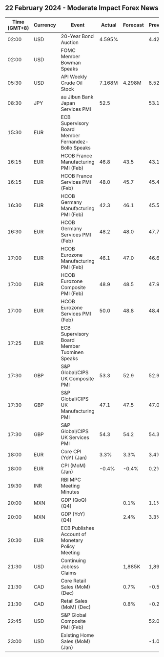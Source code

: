 ## 22 February 2024 - Moderate Impact Forex News

| Time (GMT+8) | Currency | Event | Actual | Forecast | Previous |
|------|----------|-------|--------|----------|----------|
| 02:00 | USD | 20-Year Bond Auction | 4.595% |  | 4.423% |
| 02:00 | USD | FOMC Member Bowman Speaks |  |  |  |
| 05:30 | USD | API Weekly Crude Oil Stock | 7.168M | 4.298M | 8.520M |
| 08:30 | JPY | au Jibun Bank Japan Services PMI | 52.5 |  | 53.1 |
| 15:30 | EUR | ECB Supervisory Board Member Fernandez-Bollo Speaks |  |  |  |
| 16:15 | EUR | HCOB France Manufacturing PMI (Feb) | 46.8 | 43.5 | 43.1 |
| 16:15 | EUR | HCOB France Services PMI (Feb) | 48.0 | 45.7 | 45.4 |
| 16:30 | EUR | HCOB Germany Manufacturing PMI (Feb) | 42.3 | 46.1 | 45.5 |
| 16:30 | EUR | HCOB Germany Services PMI (Feb) | 48.2 | 48.0 | 47.7 |
| 17:00 | EUR | HCOB Eurozone Manufacturing PMI (Feb) | 46.1 | 47.0 | 46.6 |
| 17:00 | EUR | HCOB Eurozone Composite PMI (Feb) | 48.9 | 48.5 | 47.9 |
| 17:00 | EUR | HCOB Eurozone Services PMI (Feb) | 50.0 | 48.8 | 48.4 |
| 17:25 | EUR | ECB Supervisory Board Member Tuominen Speaks |  |  |  |
| 17:30 | GBP | S&P Global/CIPS UK Composite PMI | 53.3 | 52.9 | 52.9 |
| 17:30 | GBP | S&P Global/CIPS UK Manufacturing PMI | 47.1 | 47.5 | 47.0 |
| 17:30 | GBP | S&P Global/CIPS UK Services PMI | 54.3 | 54.2 | 54.3 |
| 18:00 | EUR | Core CPI (YoY) (Jan) | 3.3% | 3.3% | 3.4% |
| 18:00 | EUR | CPI (MoM) (Jan) | -0.4% | -0.4% | 0.2% |
| 19:30 | INR | RBI MPC Meeting Minutes |  |  |  |
| 20:00 | MXN | GDP (QoQ) (Q4) |  | 0.1% | 1.1% |
| 20:00 | MXN | GDP (YoY) (Q4) |  | 2.4% | 3.3% |
| 20:30 | EUR | ECB Publishes Account of Monetary Policy Meeting |  |  |  |
| 21:30 | USD | Continuing Jobless Claims |  | 1,885K | 1,895K |
| 21:30 | CAD | Core Retail Sales (MoM) (Dec) |  | 0.7% | -0.5% |
| 21:30 | CAD | Retail Sales (MoM) (Dec) |  | 0.8% | -0.2% |
| 22:45 | USD | S&P Global Composite PMI (Feb) |  |  | 52.0 |
| 23:00 | USD | Existing Home Sales (MoM) (Jan) |  |  | -1.0% |
